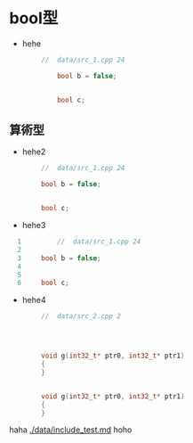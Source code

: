 <!-- test/data/code_ref_no_code.md -->
# bool型 <a id="SS_1"></a>
* hehe

```.cpp
        //  data/src_1.cpp 24

            bool b = false;


            bool c;
```

## 算術型 <a id="SS_1_1"></a>
* hehe2

```.cpp
        //  data/src_1.cpp 24

        bool b = false;


        bool c;
```

* hehe3

```.cpp
  1         //  data/src_1.cpp 24
  2 
  3     bool b = false;
  4 
  5 
  6     bool c;
```

* hehe4

```.cpp
        //  data/src_2.cpp 2




        void g(int32_t* ptr0, int32_t* ptr1)
        {
        }

```

```.cpp

        void g(int32_t* ptr0, int32_t* ptr1)
        {
        }

```

haha [./data/include_test.md](---) hoho


